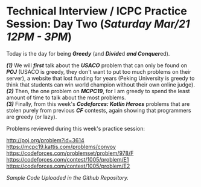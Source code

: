 # Technical Interview / ICPC Practice Session: Day Two (***Saturday Mar/21 12PM - 3PM***)

Today is the day for being ***Greedy*** (and ***Divide***d ***and Conquer***ed). 

***(1)*** We will ***first*** talk about the ***USACO*** problem that can only be found on ***POJ*** (USACO is greedy, they don't want to put too much problems on their server), a website that lost funding for years (Peking University is greedy to think that students can win world champion without their own online judge).  
***(2)*** Then, the one problem on ***MCPC19***, for I am greedy to spend the least amount of time to talk about the most problems.  
***(3)*** Finally, from this week's ***Codeforces: Kotlin Heroes*** problems that are stolen purely from previous ***CF*** contests, again showing that programmers are greedy (or lazy).  

Problems reviewed during this week's practice session:

http://poj.org/problem?id=3614  
https://mcpc19.kattis.com/problems/convoy  
https://codeforces.com/problemset/problem/978/F  
https://codeforces.com/contest/1005/problem/E1  
https://codeforces.com/contest/1005/problem/E2  

*Sample Code Uploaded in the Github Repository.*
